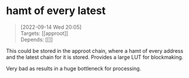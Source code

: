 
# hamt of every latest

> [2022-09-14 Wed 20:05] <br/>
> Targets: [[approot]] <br/>
> Depends: [[]]

This could be stored in the approot chain, where a hamt of every address and the latest chain for it is stored.
Provides a large LUT for blockmaking.

Very bad as results in a huge bottleneck for processing.
